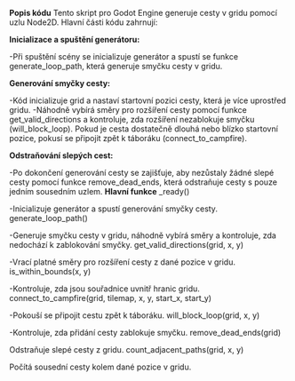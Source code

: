 **Popis kódu**
Tento skript pro Godot Engine generuje cesty v gridu pomocí uzlu Node2D. Hlavní části kódu zahrnují:

**Inicializace a spuštění generátoru:**

-Při spuštění scény se inicializuje generátor a spustí se funkce generate_loop_path, která generuje smyčku cesty v gridu.

**Generování smyčky cesty:**

-Kód inicializuje grid a nastaví startovní pozici cesty, která je více uprostřed gridu.
-Náhodně vybírá směry pro rozšíření cesty pomocí funkce get_valid_directions a kontroluje, zda rozšíření nezablokuje smyčku (will_block_loop).
Pokud je cesta dostatečně dlouhá nebo blízko startovní pozice, pokusí se připojit zpět k táboráku (connect_to_campfire).

**Odstraňování slepých cest:**

-Po dokončení generování cesty se zajišťuje, aby nezůstaly žádné slepé cesty pomocí funkce remove_dead_ends, která odstraňuje cesty s pouze jedním sousedním uzlem.
**Hlavní funkce**
_ready()

-Inicializuje generátor a spustí generování smyčky cesty.
generate_loop_path()

-Generuje smyčku cesty v gridu, náhodně vybírá směry a kontroluje, zda nedochází k zablokování smyčky.
get_valid_directions(grid, x, y)

-Vrací platné směry pro rozšíření cesty z dané pozice v gridu.
is_within_bounds(x, y)

-Kontroluje, zda jsou souřadnice uvnitř hranic gridu.
connect_to_campfire(grid, tilemap, x, y, start_x, start_y)

-Pokouší se připojit cestu zpět k táboráku.
will_block_loop(grid, x, y)

-Kontroluje, zda přidání cesty zablokuje smyčku.
remove_dead_ends(grid)

Odstraňuje slepé cesty z gridu.
count_adjacent_paths(grid, x, y)

Počítá sousední cesty kolem dané pozice v gridu.
